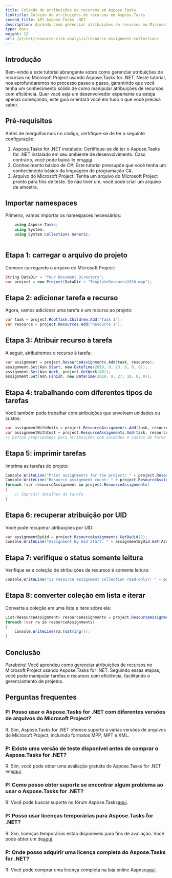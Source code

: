 ```yaml
---
title: Coleção de atribuições de recursos em Aspose.Tasks
linktitle: Coleção de atribuições de recursos em Aspose.Tasks
second_title: API Aspose.Tasks .NET
description: Aprenda como gerenciar atribuições de recursos no Microsoft Project usando Aspose.Tasks for .NET. Tutorial passo a passo com exemplos de código.
type: docs
weight: 12
url: /pt/net/resource-risk-analysis/resource-assignment-collection/
---
```

## Introdução
Bem-vindo a este tutorial abrangente sobre como gerenciar atribuições de recursos no Microsoft Project usando Aspose.Tasks for .NET. Neste tutorial, nos aprofundaremos no processo passo a passo, garantindo que você tenha um conhecimento sólido de como manipular atribuições de recursos com eficiência. Quer você seja um desenvolvedor experiente ou esteja apenas começando, este guia orientará você em tudo o que você precisa saber.
## Pré-requisitos
Antes de mergulharmos no código, certifique-se de ter a seguinte configuração:
1. Aspose.Tasks for .NET instalado: Certifique-se de ter o Aspose.Tasks for .NET instalado em seu ambiente de desenvolvimento. Caso contrário, você pode baixá-lo em[aqui](https://releases.aspose.com/tasks/net/).
2. Conhecimento básico de C#: Este tutorial pressupõe que você tenha um conhecimento básico da linguagem de programação C#.
3. Arquivo do Microsoft Project: Tenha um arquivo do Microsoft Project pronto para fins de teste. Se não tiver um, você pode criar um arquivo de amostra.

## Importar namespaces
Primeiro, vamos importar os namespaces necessários:
```csharp
    using Aspose.Tasks;
    using System;
    using System.Collections.Generic;
    
```
## Etapa 1: carregar o arquivo do projeto
Comece carregando o arquivo do Microsoft Project:
```csharp
String DataDir = "Your Document Directory";
var project = new Project(DataDir + "TemplateResource2010.mpp");
```
## Etapa 2: adicionar tarefa e recurso
Agora, vamos adicionar uma tarefa e um recurso ao projeto:
```csharp
var task = project.RootTask.Children.Add("Task 1");
var resource = project.Resources.Add("Resource 1");
```
## Etapa 3: Atribuir recurso à tarefa
A seguir, atribuiremos o recurso à tarefa:
```csharp
var assignment = project.ResourceAssignments.Add(task, resource);
assignment.Set(Asn.Start, new DateTime(2019, 9, 23, 9, 0, 0));
assignment.Set(Asn.Work, project.GetWork(40));
assignment.Set(Asn.Finish, new DateTime(2019, 9, 27, 18, 0, 0));
```
## Etapa 4: trabalhando com diferentes tipos de tarefas
Você também pode trabalhar com atribuições que envolvam unidades ou custos:
```csharp
var assignmentWithUnits = project.ResourceAssignments.Add(task, resource, 1d);
var assignmentWithCost = project.ResourceAssignments.Add(task, resource);
// Defina propriedades para atribuições com unidades e custos de forma semelhante à mostrada na Etapa 3
```
## Etapa 5: imprimir tarefas
Imprima as tarefas do projeto:
```csharp
Console.WriteLine("Print assignments for the project: " + project.ResourceAssignments.ParentProject.Get(Prj.Name));
Console.WriteLine("Resource assignment count: " + project.ResourceAssignments.Count);
foreach (var resourceAssignment in project.ResourceAssignments)
{
    // Imprimir detalhes da tarefa
}
```
## Etapa 6: recuperar atribuição por UID
Você pode recuperar atribuições por UID:
```csharp
var assignmentByUid = project.ResourceAssignments.GetByUid(2);
Console.WriteLine("Assignment By Uid Start: " + assignmentByUid.Get(Asn.Start));
```
## Etapa 7: verifique o status somente leitura
Verifique se a coleção de atribuições de recursos é somente leitura:
```csharp
Console.WriteLine("Is resource assignment collection read-only?: " + project.ResourceAssignments.IsReadOnly);
```
## Etapa 8: converter coleção em lista e iterar
Converta a coleção em uma lista e itere sobre ela:
```csharp
List<ResourceAssignment> resourceAssignments = project.ResourceAssignments.ToList();
foreach (var ra in resourceAssignments)
{
    Console.WriteLine(ra.ToString());
}
```

## Conclusão
Parabéns! Você aprendeu como gerenciar atribuições de recursos no Microsoft Project usando Aspose.Tasks for .NET. Seguindo essas etapas, você pode manipular tarefas e recursos com eficiência, facilitando o gerenciamento de projetos.
## Perguntas frequentes
### P: Posso usar o Aspose.Tasks for .NET com diferentes versões de arquivos do Microsoft Project?
R: Sim, Aspose.Tasks for .NET oferece suporte a várias versões de arquivos do Microsoft Project, incluindo formatos MPP, MPT e XML.
### P: Existe uma versão de teste disponível antes de comprar o Aspose.Tasks for .NET?
 R: Sim, você pode obter uma avaliação gratuita do Aspose.Tasks for .NET em[aqui](https://releases.aspose.com/).
### P: Como posso obter suporte se encontrar algum problema ao usar o Aspose.Tasks for .NET?
 R: Você pode buscar suporte no fórum Aspose.Tasks[aqui](https://forum.aspose.com/c/tasks/15).
### P: Posso usar licenças temporárias para Aspose.Tasks for .NET?
 R: Sim, licenças temporárias estão disponíveis para fins de avaliação. Você pode obter um de[aqui](https://purchase.aspose.com/temporary-license/).
### P: Onde posso adquirir uma licença completa do Aspose.Tasks for .NET?
 R: Você pode comprar uma licença completa na loja online Aspose[aqui](https://purchase.aspose.com/buy).